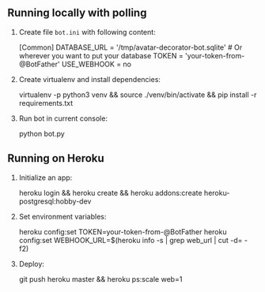 Running locally with polling
----------------------------

1. Create file `bot.ini` with following content:

    [Common]
    DATABASE_URL = '/tmp/avatar-decorator-bot.sqlite'  # Or wherever you want to put your database
    TOKEN = 'your-token-from-@BotFather'
    USE_WEBHOOK = no

2. Create virtualenv and install dependencies:

    virtualenv -p python3 venv && source ./venv/bin/activate && pip install -r requirements.txt

3. Run bot in current console:

    python bot.py

Running on Heroku
-----------------

1. Initialize an app:

    heroku login && heroku create && heroku addons:create heroku-postgresql:hobby-dev

2. Set environment variables:

    heroku config:set TOKEN=your-token-from-@BotFather
    heroku config:set WEBHOOK_URL=$(heroku info -s | grep web_url | cut -d= -f2)

3. Deploy:

    git push heroku master && heroku ps:scale web=1